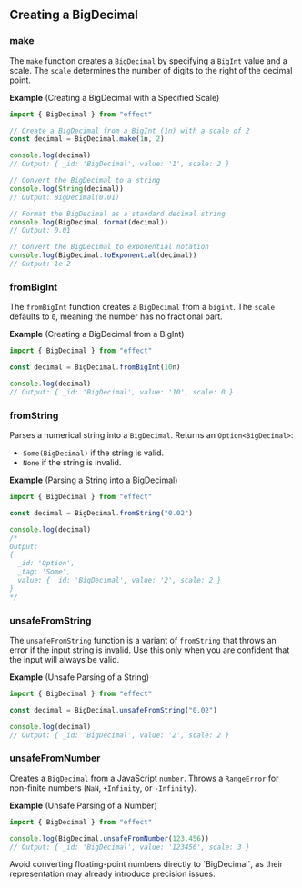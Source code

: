 ## Creating a BigDecimal

### make

The `make` function creates a `BigDecimal` by specifying a `BigInt` value and a scale. The `scale` determines the number of digits to the right of the decimal point.

**Example** (Creating a BigDecimal with a Specified Scale)

```ts twoslash
import { BigDecimal } from "effect"

// Create a BigDecimal from a BigInt (1n) with a scale of 2
const decimal = BigDecimal.make(1n, 2)

console.log(decimal)
// Output: { _id: 'BigDecimal', value: '1', scale: 2 }

// Convert the BigDecimal to a string
console.log(String(decimal))
// Output: BigDecimal(0.01)

// Format the BigDecimal as a standard decimal string
console.log(BigDecimal.format(decimal))
// Output: 0.01

// Convert the BigDecimal to exponential notation
console.log(BigDecimal.toExponential(decimal))
// Output: 1e-2
```

### fromBigInt

The `fromBigInt` function creates a `BigDecimal` from a `bigint`. The `scale` defaults to `0`, meaning the number has no fractional part.

**Example** (Creating a BigDecimal from a BigInt)

```ts twoslash
import { BigDecimal } from "effect"

const decimal = BigDecimal.fromBigInt(10n)

console.log(decimal)
// Output: { _id: 'BigDecimal', value: '10', scale: 0 }
```

### fromString

Parses a numerical string into a `BigDecimal`. Returns an `Option<BigDecimal>`:

- `Some(BigDecimal)` if the string is valid.
- `None` if the string is invalid.

**Example** (Parsing a String into a BigDecimal)

```ts twoslash
import { BigDecimal } from "effect"

const decimal = BigDecimal.fromString("0.02")

console.log(decimal)
/*
Output:
{
  _id: 'Option',
  _tag: 'Some',
  value: { _id: 'BigDecimal', value: '2', scale: 2 }
}
*/
```

### unsafeFromString

The `unsafeFromString` function is a variant of `fromString` that throws an error if the input string is invalid. Use this only when you are confident that the input will always be valid.

**Example** (Unsafe Parsing of a String)

```ts twoslash
import { BigDecimal } from "effect"

const decimal = BigDecimal.unsafeFromString("0.02")

console.log(decimal)
// Output: { _id: 'BigDecimal', value: '2', scale: 2 }
```

### unsafeFromNumber

Creates a `BigDecimal` from a JavaScript `number`. Throws a `RangeError` for non-finite numbers (`NaN`, `+Infinity`, or `-Infinity`).

**Example** (Unsafe Parsing of a Number)

```ts twoslash
import { BigDecimal } from "effect"

console.log(BigDecimal.unsafeFromNumber(123.456))
// Output: { _id: 'BigDecimal', value: '123456', scale: 3 }
```

<Aside type="caution" title="Avoid Direct Conversion">
  Avoid converting floating-point numbers directly to `BigDecimal`, as
  their representation may already introduce precision issues.
</Aside>
